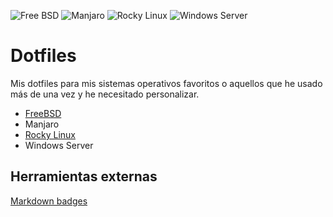![Free BSD](https://img.shields.io/badge/FreeBSD-EE0000?style=for-the-badge&logo=freebsd&logoColor=white)
![Manjaro](https://img.shields.io/badge/Manjaro-35BF5C?style=for-the-badge&logo=Manjaro&logoColor=white)
![Rocky Linux](https://img.shields.io/badge/Rocky%20Linux-35BF5C?style=for-the-badge&logo=redhat&logoColor=white)
![Windows Server](https://img.shields.io/badge/Windows%20Server-0078D6?style=for-the-badge&logo=windows&logoColor=white)

# Dotfiles

Mis dotfiles para mis sistemas operativos favoritos o aquellos que he usado más de una vez y he necesitado personalizar.

- [FreeBSD](FreeBSD/FreeBSD.md)
- Manjaro
- [Rocky Linux](RockyLinux/RockyLinux.md)
- Windows Server

## Herramientas externas

[Markdown badges](https://github.com/Ileriayo/markdown-badges)
